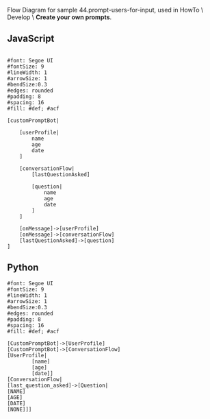 Flow Diagram for sample 44.prompt-users-for-input, used in HowTo \ Develop \ **Create your own prompts**.

## JavaScript

```nomnoml

#font: Segoe UI
#fontSize: 9
#lineWidth: 1
#arrowSize: 1
#bendSize:0.3
#edges: rounded
#padding: 8
#spacing: 16
#fill: #def; #acf

[customPromptBot|

    [userProfile|
        name
        age
        date
    ]
    
    [conversationFlow|
        [lastQuestionAsked]

        [question|
            name
            age
            date
        ]
    ]
    
    [onMessage]->[userProfile]
    [onMessage]->[conversationFlow]
    [lastQuestionAsked]->[question]
]

```
## Python

```nomnoml
#font: Segoe UI
#fontSize: 9
#lineWidth: 1
#arrowSize: 1
#bendSize:0.3
#edges: rounded
#padding: 8
#spacing: 16
#fill: #def; #acf

[CustomPromptBot]->[UserProfile]
[CustomPromptBot]->[ConversationFlow]
[UserProfile|
    	[name]
        [age]
        [date]]
[ConversationFlow|
[last_question_asked]->[Question|
[NAME]
[AGE]
[DATE]
[NONE]]]
```
